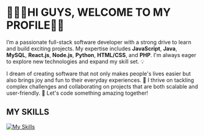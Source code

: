 <h1>🧑🏿‍💻HI GUYS, WELCOME TO MY PROFILE👋🏿</h1>

I’m a passionate full-stack software developer with a strong drive to learn and build exciting projects. My expertise includes **JavaScript**, **Java**, **MySQL**, **React.js**, **Node.js**, **Python**, **HTML/CSS**, and **PHP**. I'm always eager to explore new technologies and expand my skill set. 💡

I dream of creating software that not only makes people's lives easier but also brings joy and fun to their everyday experiences. 🚀 I thrive on tackling complex challenges and collaborating on projects that are both scalable and user-friendly. 🎯 Let's code something amazing together!

<h2>MY SKILLS</h2>

[![My Skills](https://skillicons.dev/icons?i=aws,gcp,java,react,vue,mysql,nodejs,php,ruby,py,azure,html,css,github,mongodb&perline=5)](https://skillicons.dev)
